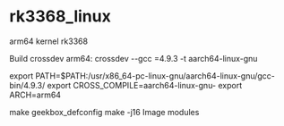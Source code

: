 # rk3368_linux
arm64 kernel rk3368

Build crossdev arm64:
crossdev --gcc =4.9.3 -t aarch64-linux-gnu 

export PATH=$PATH:/usr/x86_64-pc-linux-gnu/aarch64-linux-gnu/gcc-bin/4.9.3/
export CROSS_COMPILE=aarch64-linux-gnu-
export ARCH=arm64

make geekbox_defconfig
make -j16 Image modules
